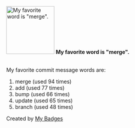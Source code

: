 <img src="https://my-badges.github.io/my-badges/favorite-word.png" alt="My favorite word is &quot;merge&quot;." title="My favorite word is &quot;merge&quot;." width="128">
<strong>My favorite word is &quot;merge&quot;.</strong>
<br><br>

My favorite commit message words are:

1. merge (used 94 times)
2. add (used 77 times)
3. bump (used 66 times)
4. update (used 65 times)
5. branch (used 48 times)


Created by <a href="https://github.com/my-badges/my-badges">My Badges</a>